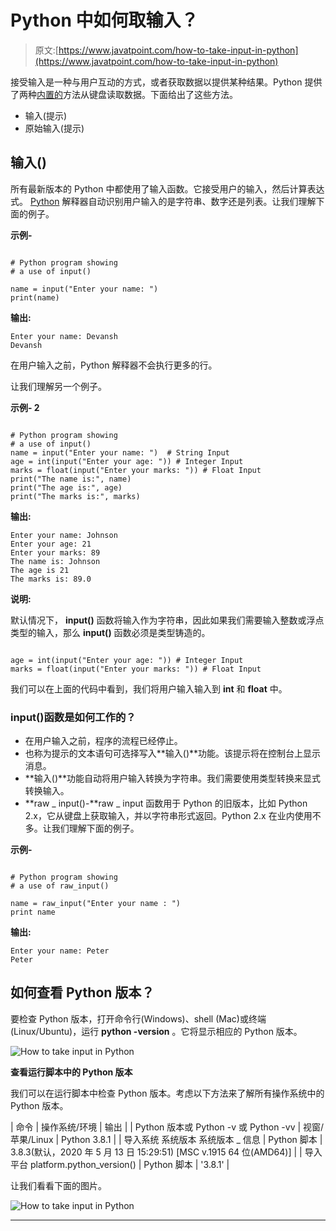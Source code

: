 # Python 中如何取输入？

> 原文:[https://www.javatpoint.com/how-to-take-input-in-python](https://www.javatpoint.com/how-to-take-input-in-python)

接受输入是一种与用户互动的方式，或者获取数据以提供某种结果。Python 提供了两种[内置的](https://www.javatpoint.com/python-built-in-functions)方法从键盘读取数据。下面给出了这些方法。

*   输入(提示)
*   原始输入(提示)

## 输入()

所有最新版本的 Python 中都使用了输入函数。它接受用户的输入，然后计算表达式。 [Python](https://www.javatpoint.com/python-tutorial) 解释器自动识别用户输入的是字符串、数字还是列表。让我们理解下面的例子。

**示例-**

```

# Python program showing
# a use of input()

name = input("Enter your name: ")
print(name)

```

**输出:**

```
Enter your name: Devansh
Devansh

```

在用户输入之前，Python 解释器不会执行更多的行。

让我们理解另一个例子。

**示例- 2**

```

# Python program showing
# a use of input()
name = input("Enter your name: ")  # String Input
age = int(input("Enter your age: ")) # Integer Input
marks = float(input("Enter your marks: ")) # Float Input
print("The name is:", name)
print("The age is:", age)
print("The marks is:", marks)

```

**输出:**

```
Enter your name: Johnson
Enter your age: 21
Enter your marks: 89
The name is: Johnson
The age is 21
The marks is: 89.0

```

**说明:**

默认情况下， **input()** 函数将输入作为字符串，因此如果我们需要输入整数或浮点类型的输入，那么 **input()** 函数必须是类型铸造的。

```

age = int(input("Enter your age: ")) # Integer Input
marks = float(input("Enter your marks: ")) # Float Input

```

我们可以在上面的代码中看到，我们将用户输入输入到 **int** 和 **float** 中。

### input()函数是如何工作的？

*   在用户输入之前，程序的流程已经停止。
*   也称为提示的文本语句可选择写入**输入()**功能。该提示将在控制台上显示消息。
*   **输入()**功能自动将用户输入转换为字符串。我们需要使用类型转换来显式转换输入。
*   **raw _ input()-**raw _ input 函数用于 Python 的旧版本，比如 Python 2.x，它从键盘上获取输入，并以字符串形式返回。Python 2.x 在业内使用不多。让我们理解下面的例子。

**示例-**

```

# Python program showing
# a use of raw_input()

name = raw_input("Enter your name : ")
print name

```

**输出:**

```
Enter your name: Peter
Peter

```

## 如何查看 Python 版本？

要检查 Python 版本，打开命令行(Windows)、shell (Mac)或终端(Linux/Ubuntu)，运行 **python -version** 。它将显示相应的 Python 版本。

![How to take input in Python](../Images/f231afac3ed85b3ad056bb7c88f4c43d.png)

**查看运行脚本中的 Python 版本**

我们可以在运行脚本中检查 Python 版本。考虑以下方法来了解所有操作系统中的 Python 版本。

| 命令 | 操作系统/环境 | 输出 |
| Python 版本或
Python -v 或
Python -vv | 视窗/苹果/Linux | Python 3.8.1 |
| 导入系统
系统版本
系统版本 _ 信息 | Python 脚本 | 3.8.3(默认，2020 年 5 月 13 日 15:29:51) [MSC v.1915 64 位(AMD64)] |
| 导入平台
platform.python_version() | Python 脚本 | '3.8.1' |

让我们看看下面的图片。

![How to take input in Python](../Images/9469802193f1fbd8580a4701273e4541.png)

* * *